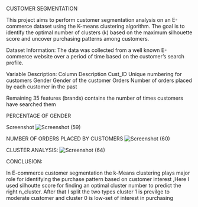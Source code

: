 CUSTOMER SEGMENTATION

This project aims to perform customer segmentation analysis on an E-commerce dataset using the K-means clustering algorithm. The goal is to identify the optimal number of clusters (k) based on the maximum silhouette score and uncover purchasing patterns among customers.

Dataset Information:
The data was collected from a well known E-commerce website over a period of time based on the customer’s search profile.

Variable Description:
Column               Description
Cust_ID              Unique numbering for customers
Gender               Gender of the customer
Orders               Number of orders placed by each customer in the past

Remaining 35 features (brands) contains the number of times
customers have searched them

PERCENTAGE OF GENDER

Screenshot ![Screenshot (59)](https://github.com/Mithunhm5/Customer-segmentation/assets/140577722/e00393a3-f9e1-4198-94be-a916b5df3f92)



NUMBER OF ORDERS PLACED BY CUSTOMERS
![Screenshot (60)](https://github.com/Mithunhm5/Customer-segmentation/assets/140577722/c7b0c190-d189-41d4-b69f-4f069e801d69)



CLUSTER ANALYSIS:
![Screenshot (64)](https://github.com/Mithunhm5/Customer-segmentation/assets/140577722/e499599e-61c5-4316-9d2e-38f1526bcee1)


CONCLUSION:

In E-commerce customer segmentation the k-Means clustering plays major role for identifying the purchase pattern based on customer interest ,Here I used silhoutte score for finding an optimal cluster number to predict the right n_cluster. After that I split the two types cluster 1 is previlge to moderate customer and cluster 0 is low-set of interest in purchasing

